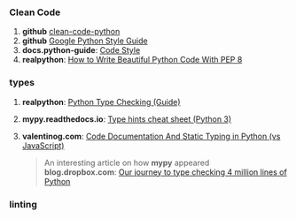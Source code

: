 ### Clean Code
1. **github** [clean-code-python](https://github.com/zedr/clean-code-python)
2. **github** [Google Python Style Guide](https://github.com/google/styleguide/blob/gh-pages/pyguide.md)
3. **docs.python-guide**: [Code Style](https://docs.python-guide.org/writing/style/)
4. **realpython**: [How to Write Beautiful Python Code With PEP 8](https://realpython.com/python-pep8/)

### types
1. **realpython**: [Python Type Checking (Guide)](https://realpython.com/python-type-checking/)
2. **mypy.readthedocs.io**: [Type hints cheat sheet (Python 3)](https://mypy.readthedocs.io/en/stable/cheat_sheet_py3.html)
3. **valentinog.com**: [Code Documentation And Static Typing in Python (vs JavaScript)](https://www.valentinog.com/blog/py-mypy/)

    >An interesting article on how **mypy** appeared   
    **blog.dropbox.com**: [Our journey to type checking 4 million lines of Python](https://blogs.dropbox.com/tech/2019/09/our-journey-to-type-checking-4-million-lines-of-python/)

### linting
